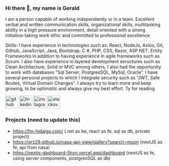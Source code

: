 ### Hi there 👋, my name is Gerald
<!-- ![](https://i.postimg.cc/Z0zk1mWj/Azul-y-Blanco-Foto-Helv-tica-Moderna-Programa-de-Vacunaci-n-Salud-General-Banner.png) -->

I am a person capable of working independently or in a team. Excellent verbal and written communication skills, organizational skills, multitasking ability in a high pressure environment, detail oriented with a strong initiative-taking work ethic and committed to professional excellence.

Skills: I have experience in technologies such as: React, NodeJs, Axios, Git, Github, JavaScript, Java, Bootstrap, C #, PHP, CSS, Razor, ASP.NET, Entity Frameworks in addition to having experience in agile frameworks such as Scrum. I also have experience in layered development exructures such as Clean Architecture, Solid or MVC among others, I also had the opportunity to work with databases "Sql Server, PostgresSQL, MySql, Oracle". I have several personal projects to which I integrate security such as "JWT, Safe Routes, Virtual Domain Changes". I always try to learn more and keep growing, to be optimistic and always give my best effort. Ty for reading



[<img src='https://cdn.jsdelivr.net/npm/simple-icons@3.0.1/icons/github.svg' alt='github' height='40'>](https://github.com/GRZ29)  [<img src='https://cdn.jsdelivr.net/npm/simple-icons@3.0.1/icons/linkedin.svg' alt='linkedin' height='40'>](https://www.linkedin.com/in/gerald-rosales-6047b8199/)  [<img src='https://cdn.jsdelivr.net/npm/simple-icons@3.0.1/icons/instagram.svg' alt='instagram' height='40'>](https://www.instagram.com/_gerrz_/?hl=es/)  [<img src='https://cdn.jsdelivr.net/npm/simple-icons@3.0.1/icons/stackoverflow.svg' alt='stackoverflow' height='40'>](https://stackoverflow.com/users/16539041/grz)  


### Projects (need to update this)
- https://fm-hidalgo.com/  (.net as be, react as fe, sql as db, private project)
- https://grz29.github.io/nasa-api-view/gallery?search=moon   (nextJS as fe, api from nasa)
- https://nextjs-dashboard-5hxn.vercel.app/dashboard   (nextJS as fe, using server components, postgresSQL as db)
